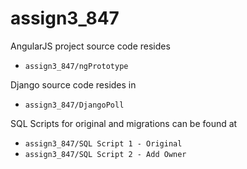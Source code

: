 # assign3_847

AngularJS project source code resides 
* `assign3_847/ngPrototype`

Django source code resides in
 * `assign3_847/DjangoPoll`

SQL Scripts for original and migrations can be found at
 * `assign3_847/SQL Script 1 - Original`
 * `assign3_847/SQL Script 2 - Add Owner`
